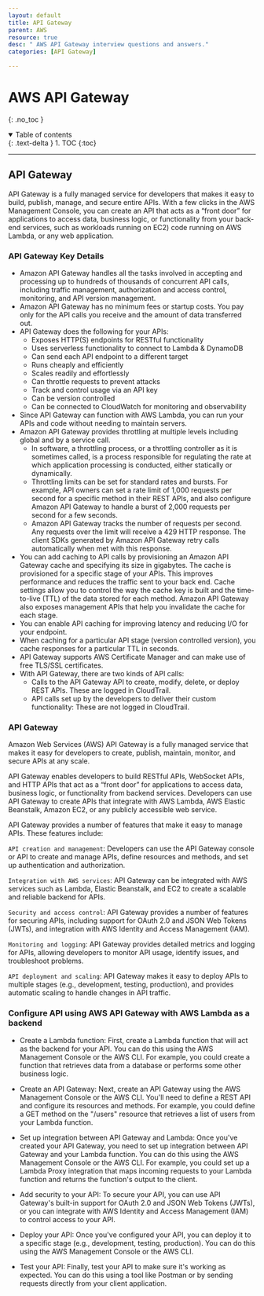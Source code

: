 ```yaml
---
layout: default
title: API Gateway
parent: AWS
resource: true
desc: " AWS API Gateway interview questions and answers."
categories: [API Gateway]

---
```


# AWS API Gateway
{: .no_toc }

<details open markdown="block">
  <summary>
    Table of contents
  </summary>
  {: .text-delta }
1. TOC
{:toc}
</details>

---


## API Gateway


API Gateway is a fully managed service for developers that makes it easy to build, publish, manage, and secure entire APIs. With a few clicks in the AWS Management Console, you can create an API that acts as a “front door” for applications to access data, business logic, or functionality from your back-end services, such as workloads running on EC2) code running on AWS Lambda, or any web application.

### API Gateway Key Details
- Amazon API Gateway handles all the tasks involved in accepting and processing up to hundreds of thousands of concurrent API calls, including traffic management, authorization and access control, monitoring, and API version management.
- Amazon API Gateway has no minimum fees or startup costs. You pay only for the API calls you receive and the amount of data transferred out.
- API Gateway does the following for your APIs:
  - Exposes HTTP(S) endpoints for RESTful functionality
  - Uses serverless functionality to connect to Lambda & DynamoDB
  - Can send each API endpoint to a different target
  - Runs cheaply and efficiently
  - Scales readily and effortlessly
  - Can throttle requests to prevent attacks
  - Track and control usage via an API key
  - Can be version controlled
  - Can be connected to CloudWatch for monitoring and observability
- Since API Gateway can function with AWS Lambda, you can run your APIs and code without needing to maintain servers.
- Amazon API Gateway provides throttling at multiple levels including global and by a service call.
  - In software, a throttling process, or a throttling controller as it is sometimes called, is a process responsible for regulating the rate at which application processing is conducted, either statically or dynamically.
  - Throttling limits can be set for standard rates and bursts. For example, API owners can set a rate limit of 1,000 requests per second for a specific method in their REST APIs, and also configure Amazon API Gateway to handle a burst of 2,000 requests per second for a few seconds.
  - Amazon API Gateway tracks the number of requests per second. Any requests over the limit will receive a 429 HTTP response. The client SDKs generated by Amazon API Gateway retry calls automatically when met with this response.
- You can add caching to API calls by provisioning an Amazon API Gateway cache and specifying its size in gigabytes. The cache is provisioned for a specific stage of your APIs. This improves performance and reduces the traffic sent to your back end. Cache settings allow you to control the way the cache key is built and the time-to-live (TTL) of the data stored for each method. Amazon API Gateway also exposes management APIs that help you invalidate the cache for each stage.
- You can enable API caching for improving latency and reducing I/O for your endpoint.
- When caching for a particular API stage (version controlled version), you cache responses for a particular TTL in seconds.
- API Gateway supports AWS Certificate Manager and can make use of free TLS/SSL certificates.
- With API Gateway, there are two kinds of API calls:
  - Calls to the API Gateway API to create, modify, delete, or deploy REST APIs. These are logged in CloudTrail.
  - API calls set up by the developers to deliver their custom functionality: These are not logged in CloudTrail.

### API Gateway

Amazon Web Services (AWS) API Gateway is a fully managed service that makes it easy for developers to create, publish, maintain, monitor, and secure APIs at any scale.

API Gateway enables developers to build RESTful APIs, WebSocket APIs, and HTTP APIs that act as a “front door” for applications to access data, business logic, or functionality from backend services. Developers can use API Gateway to create APIs that integrate with AWS Lambda, AWS Elastic Beanstalk, Amazon EC2, or any publicly accessible web service.

API Gateway provides a number of features that make it easy to manage APIs. These features include:

`API creation and management`: Developers can use the API Gateway console or API to create and manage APIs, define resources and methods, and set up authentication and authorization.

`Integration with AWS services`: API Gateway can be integrated with AWS services such as Lambda, Elastic Beanstalk, and EC2 to create a scalable and reliable backend for APIs.

`Security and access control`: API Gateway provides a number of features for securing APIs, including support for OAuth 2.0 and JSON Web Tokens (JWTs), and integration with AWS Identity and Access Management (IAM).

`Monitoring and logging`: API Gateway provides detailed metrics and logging for APIs, allowing developers to monitor API usage, identify issues, and troubleshoot problems.

`API deployment and scaling`: API Gateway makes it easy to deploy APIs to multiple stages (e.g., development, testing, production), and provides automatic scaling to handle changes in API traffic.


### Configure API using AWS API Gateway with AWS Lambda as a backend

- Create a Lambda function: First, create a Lambda function that will act as the backend for your API. You can do this using the AWS Management Console or the AWS CLI. For example, you could create a function that retrieves data from a database or performs some other business logic.

- Create an API Gateway: Next, create an API Gateway using the AWS Management Console or the AWS CLI. You'll need to define a REST API and configure its resources and methods. For example, you could define a GET method on the "/users" resource that retrieves a list of users from your Lambda function.

- Set up integration between API Gateway and Lambda: Once you've created your API Gateway, you need to set up integration between API Gateway and your Lambda function. You can do this using the AWS Management Console or the AWS CLI. For example, you could set up a Lambda Proxy integration that maps incoming requests to your Lambda function and returns the function's output to the client.

- Add security to your API: To secure your API, you can use API Gateway's built-in support for OAuth 2.0 and JSON Web Tokens (JWTs), or you can integrate with AWS Identity and Access Management (IAM) to control access to your API.

- Deploy your API: Once you've configured your API, you can deploy it to a specific stage (e.g., development, testing, production). You can do this using the AWS Management Console or the AWS CLI.

- Test your API: Finally, test your API to make sure it's working as expected. You can do this using a tool like Postman or by sending requests directly from your client application.




